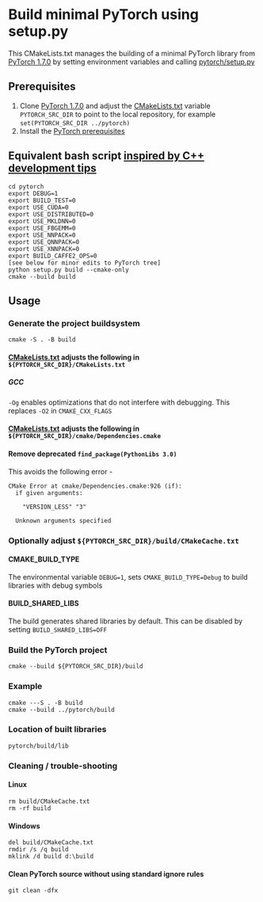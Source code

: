# Build minimal PyTorch using setup.py
This CMakeLists.txt manages the building of a minimal PyTorch library from [PyTorch 1.7.0](https://github.com/pytorch/pytorch/tree/v1.7.0) by setting environment variables and calling [pytorch/setup.py](https://github.com/pytorch/pytorch/blob/v1.7.0/setup.py)
## Prerequisites
1. Clone [PyTorch 1.7.0](https://github.com/pytorch/pytorch/tree/1.7.0) and adjust the [CMakeLists.txt](CMakeLists.txt) variable `PYTORCH_SRC_DIR` to point to the local repository, for example `set(PYTORCH_SRC_DIR ../pytorch)`
2. Install the [PyTorch prerequisites](https://github.com/pytorch/pytorch/tree/1.7.0#from-source)
## Equivalent bash script [inspired by C++ development tips](https://github.com/pytorch/pytorch/blob/v1.7.0/CONTRIBUTING.md#c-development-tips)
    cd pytorch
    export DEBUG=1
    export BUILD_TEST=0
    export USE_CUDA=0
    export USE_DISTRIBUTED=0
    export USE_MKLDNN=0
    export USE_FBGEMM=0
    export USE_NNPACK=0
    export USE_QNNPACK=0
    export USE_XNNPACK=0
    export BUILD_CAFFE2_OPS=0
    [see below for minor edits to PyTorch tree]
    python setup.py build --cmake-only
    cmake --build build
## Usage
### Generate the project buildsystem
    cmake -S . -B build
#### [CMakeLists.txt](CMakeLists.txt) adjusts the following in `${PYTORCH_SRC_DIR}/CMakeLists.txt`
##### GCC
`-Og` enables optimizations that do not interfere with debugging. This replaces `-O2` in `CMAKE_CXX_FLAGS`
#### [CMakeLists.txt](CMakeLists.txt) adjusts the following in `${PYTORCH_SRC_DIR}/cmake/Dependencies.cmake`
#### Remove deprecated `find_package(PythonLibs 3.0)`
This avoids the following error -

    CMake Error at cmake/Dependencies.cmake:926 (if):
      if given arguments:

        "VERSION_LESS" "3"

      Unknown arguments specified
### Optionally adjust `${PYTORCH_SRC_DIR}/build/CMakeCache.txt`
#### CMAKE_BUILD_TYPE 
The environmental variable `DEBUG=1`, sets `CMAKE_BUILD_TYPE=Debug` to build libraries with debug symbols
#### BUILD_SHARED_LIBS
The build generates shared libraries by default. This can be disabled by setting `BUILD_SHARED_LIBS=OFF`
### Build the PyTorch project
    cmake --build ${PYTORCH_SRC_DIR}/build
### Example
    cmake ---S . -B build
    cmake --build ../pytorch/build
### Location of built libraries
    pytorch/build/lib
### Cleaning / trouble-shooting
#### Linux
    rm build/CMakeCache.txt
    rm -rf build
#### Windows
    del build/CMakeCache.txt
    rmdir /s /q build
    mklink /d build d:\build
#### Clean PyTorch source without using standard ignore rules
    git clean -dfx
